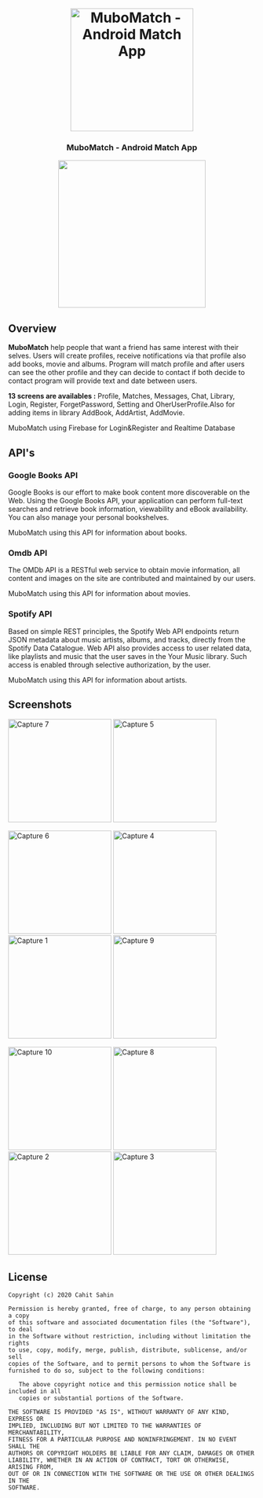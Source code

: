 <h1 align="center">
<img
		width="250"
		alt="MuboMatch - Android Match App"
		src="https://user-images.githubusercontent.com/24645197/73595751-1c5e2c00-452d-11ea-8058-aee49a905230.png">
</h1>

<h3 align="center">
	MuboMatch - Android Match App
</h3>

<p align="center">
	<img src="https://user-images.githubusercontent.com/24645197/73595632-e5d3e180-452b-11ea-8a70-4e2c1aa1a63e.gif" width="300">
</p>

## Overview

**MuboMatch** help people that want a friend has same interest with their selves. Users will create profiles, receive notifications via that profile also add books, movie and albums. Program will match profile and after users can see the other profile and they can decide to contact if both decide to contact program will provide text and date between users.

**13 screens are availables :** Profile, Matches, Messages, Chat, Library, Login, Register, ForgetPassword, Setting and OherUserProfile.Also for adding items in library AddBook, AddArtist, AddMovie.

MuboMatch using Firebase for Login&Register and Realtime Database

## API's

### Google Books API

Google Books is our effort to make book content more discoverable on the Web. Using the Google Books API, your application can perform full-text searches and retrieve book information, viewability and eBook availability. You can also manage your personal bookshelves.

MuboMatch using this API for information about books.

### Omdb API

The OMDb API is a RESTful web service to obtain movie information, all content and images on the site are contributed and maintained by our users.

MuboMatch using this API for information about movies.

### Spotify API

Based on simple REST principles, the Spotify Web API endpoints return JSON metadata about music artists, albums, and tracks, directly from the Spotify Data Catalogue. Web API also provides access to user related data, like playlists and music that the user saves in the Your Music library. Such access is enabled through selective authorization, by the user.

MuboMatch using this API for information about artists.

## Screenshots
<img
		width="210"
		alt="Capture 7"
		src="https://user-images.githubusercontent.com/24645197/73596079-22094100-4530-11ea-8005-dcf8f83a308e.jpeg">
<img
		width="210"
		alt="Capture 5"
		src="https://user-images.githubusercontent.com/24645197/73596076-2170aa80-4530-11ea-9c87-70f7ec9a094b.jpeg">    

<img
		width="210"
		alt="Capture 6"
		src="https://user-images.githubusercontent.com/24645197/73596078-2170aa80-4530-11ea-8ff9-5bb2fa64c99a.jpeg">
<img
		width="210"
		alt="Capture 4"
		src="https://user-images.githubusercontent.com/24645197/73596075-2170aa80-4530-11ea-805f-29136c4bf211.jpeg">
<img
		width="210"
		alt="Capture 1"
		src="https://user-images.githubusercontent.com/24645197/73596072-20d81400-4530-11ea-9864-84e24cd3696e.jpeg">
<img
		width="210"
		alt="Capture 9"
		src="https://user-images.githubusercontent.com/24645197/73596081-22094100-4530-11ea-8a0f-6ea2a7ece88c.jpeg">    
    

<img
		width="210"
		alt="Capture 10"
		src="https://user-images.githubusercontent.com/24645197/73596082-22094100-4530-11ea-8d20-e72f6311ffec.jpeg">
<img
		width="210"
		alt="Capture 8"
		src="https://user-images.githubusercontent.com/24645197/73596080-22094100-4530-11ea-8f62-9887808e0b14.jpeg"> 
<img
		width="210"
		alt="Capture 2"
		src="https://user-images.githubusercontent.com/24645197/73596073-20d81400-4530-11ea-872d-7f1555826c7b.jpeg">
<img
		width="210"
		alt="Capture 3"
		src="https://user-images.githubusercontent.com/24645197/73596074-2170aa80-4530-11ea-815f-d6be11e28837.jpeg">

    
License
--------

    Copyright (c) 2020 Cahit Sahin

    Permission is hereby granted, free of charge, to any person obtaining a copy
    of this software and associated documentation files (the "Software"), to deal
    in the Software without restriction, including without limitation the rights
    to use, copy, modify, merge, publish, distribute, sublicense, and/or sell
    copies of the Software, and to permit persons to whom the Software is
    furnished to do so, subject to the following conditions:

       The above copyright notice and this permission notice shall be included in all
       copies or substantial portions of the Software.

    THE SOFTWARE IS PROVIDED "AS IS", WITHOUT WARRANTY OF ANY KIND, EXPRESS OR
    IMPLIED, INCLUDING BUT NOT LIMITED TO THE WARRANTIES OF MERCHANTABILITY,
    FITNESS FOR A PARTICULAR PURPOSE AND NONINFRINGEMENT. IN NO EVENT SHALL THE
    AUTHORS OR COPYRIGHT HOLDERS BE LIABLE FOR ANY CLAIM, DAMAGES OR OTHER
    LIABILITY, WHETHER IN AN ACTION OF CONTRACT, TORT OR OTHERWISE, ARISING FROM,
    OUT OF OR IN CONNECTION WITH THE SOFTWARE OR THE USE OR OTHER DEALINGS IN THE
    SOFTWARE.
    
     
  
    
